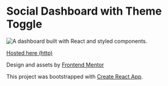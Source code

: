 # Social Dashboard with Theme Toggle

![A dashboard built with React and styled components.](https://github.com/boothscript/social-dashboard-with-theme-toggle/blob/master/src/design/desktop-preview.jpg?raw=true)


[Hosted here (http)](http://88.80.191.153:3999)


Design and assets by [Frontend Mentor](https://www.frontendmentor.io)

This project was bootstrapped with [Create React App](https://github.com/facebook/create-react-app).

